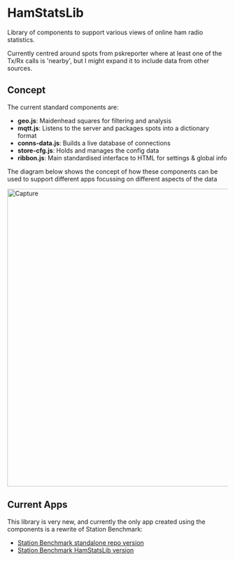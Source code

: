 # HamStatsLib
Library of components to support various views of online ham radio statistics.

Currently centred around spots from pskreporter where at least one of the Tx/Rx calls is 'nearby', but I might expand it to include data from other sources.

## Concept
The current standard components are:
- **geo.js**:         Maidenhead squares for filtering and analysis
- **mqtt.js**:        Listens to the server and packages spots into a dictionary format
- **conns-data.js**:  Builds a live database of connections
- **store-cfg.js**:   Holds and manages the config data
- **ribbon.js**:      Main standardised interface to HTML for settings & global info

The diagram below shows the concept of how these components can be used to support different apps focussing on different aspects of the data

<img width="1146" height="680" alt="Capture" src="https://github.com/user-attachments/assets/9cc91002-df33-4e1f-b7f3-72aa233499da" />


## Current Apps

This library is very new, and currently the only app created using the components is a rewrite of Station Benchmark:
- [Station Benchmark standalone repo version](https://g1ojs.github.io/Station_Benchmark/Station_Benchmark.html)
- [Station Benchmark HamStatsLib version](https://g1ojs.github.io/HamStatsLib/apps/StationBenchmark/Station_Benchmark.html)
